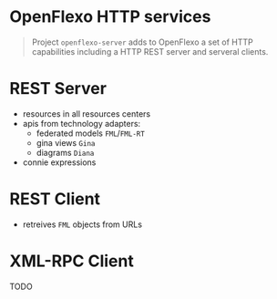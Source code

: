<!--markpress-opt
{
	"layout": "horizontal",
	"autoSplit": true,
	"sanitize": false,
	"theme": "light",
	"noEmbed": false
}
markpress-opt-->

# OpenFlexo HTTP services

> Project `openflexo-server` adds to OpenFlexo a set of HTTP capabilities including a HTTP REST server and serveral clients.

# REST Server

- resources in all resources centers
- apis from technology adapters:
	- federated models `FML`/`FML-RT` 
	- gina views `Gina`
	- diagrams `Diana`
- connie expressions

# REST Client

- retreives `FML` objects from URLs

# XML-RPC Client

TODO